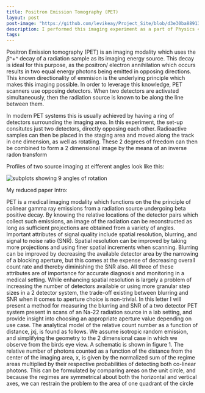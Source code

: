 ```yaml
---
title: Positron Emission Tomography (PET)
layout: post
post-image: "https://github.com/levikeay/Project_Site/blob/d3e30ba88913de760b18a511d7e9013c9304f40c/assets/images/PET_diagram_offcenter_filtered.png"
description: I performed this imaging experiment as a part of Physics 409.
tags:
---
```

 Positron Emission tomography (PET) is an imaging modality which uses the $\beta$^+^ decay of a radiation sample as its imaging energy source. This decay is ideal for this purpose, as the positron/ electron annihilation which occurs results in two equal energy photons being emitted in opposing directions.
 This known directionality of emmision is the underlying principle which makes this imaging possible. In order to leverage this knowledge, PET scanners use opposing detectors. When two detectors are activated simultaneously, then the radiation source is known to be along the line between them.
 
 In modern PET systems this is usually achieved by having a ring of detectors surrounding the imaging area. In this experiment, the set-up consitutes just two detectors, directly opposing each other. Radioactive samples can then be placed in the staging area and moved along the track in one dimension, as well as rotatiing. These 2 degrees of freedom can then be combined to form a 2 dimensional image by the meana of an inverse radon transform
 
Profiles of two source imaging at eifferent angles look like this: 

![subplots showing 9 angles of rotation](/Project_Site/assets/images/rotation_subplots.jpeg)


My reduced paper Intro:

PET is a medical imaging modality which functions on the the principle of colinear gamma ray
emissions from a radiation source undergoing beta
positive decay. By knowing the relative locations
of the detector pairs which collect such emissions,
an image of the radiation can be reconstructed as
long as sufficient projections are obtained from a
variety of angles. Important attributes of signal
quality include spatial resolution, blurring, and
signal to noise ratio (SNR). Spatial resolution can
be improved by taking more projections and using
finer spatial increments when scanning. Blurring
can be improved by decreasing the available detector area by the narrowing of a blocking aperture,
but this comes at the expense of decreasing overall count rate and thereby diminishing the SNR
also. All three of these attributes are of importance for accurate diagnosis and monitoring in a
medical setting. While enhancing spatial resolution is largely a problem of increasing the number of detectors available or using more granular
step sizes in a 2 detector system, the trade-off existing between blurring and SNR when it comes
to aperture choice is non-trivial. In this letter I
will present a method for measuring the blurring
and SNR of a two detector PET system present in
scans of an Na-22 radiation source in a lab setting,
and provide insight into choosing an appropriate
aperture value depending on use case.
The analytical model of the relative count
number as a function of distance, jxj, is found
as follows. We assume isotropic random emission,
and simplifying the geometry to the 2 dimensional
case in which we observe from the birds eye view.
A schematic is shown in figure 1. The relative
number of photons counted as a function of the
distance from the center of the imaging area, x,
is given by the normalized sum of the regime areas multiplied by their respective probabilities of
detecting both co-linear photons.
This can be formulated by comparing areas on
the unit circle, and because the regimes are symmetrical about both the horizontal and vertical
axes, we can restrain the problem to the area of
one quadrant of the circle
